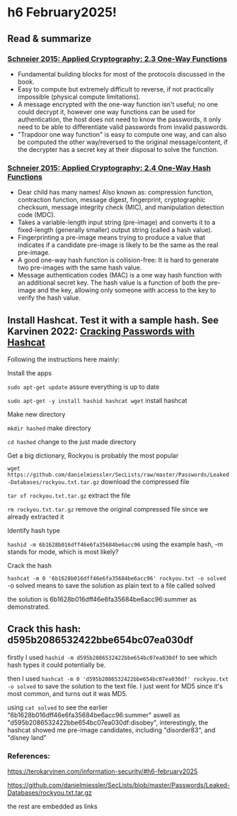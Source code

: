# h6 February2025!
## Read & summarize
### [Schneier 2015: Applied Cryptography: 2.3 One-Way Functions](https://learning.oreilly.com/library/view/applied-cryptography-protocols/9781119096726/10_chap02.html#chap02-sec003)
- Fundamental building blocks for most of the protocols discussed in the book.
- Easy to compute but extremely difficult to reverse, if not practically impossible (physical compute limitations).
- A message encrypted with the one-way function isn't useful; no one could decrypt it, however one way functions can be used for authentication, the host does not need to know the passwords, it only need to be able to differentiate valid passwords from invalid passwords.
- "Trapdoor one way function" is easy to compute one way, and can also be computed the other way/reversed to the original message/content, if the decrypter has a secret key at their disposal to solve the function.

### [Schneier 2015: Applied Cryptography: 2.4 One-Way Hash Functions](https://learning.oreilly.com/library/view/applied-cryptography-protocols/9781119096726/10_chap02.html#chap02-sec004)
- Dear child has many names! Also known as: compression function, contraction function, message digest, fingerprint, cryptographic checksum, message integrity check (MIC), and manipulation detection code (MDC).
- Takes a variable-length input string (pre-image) and converts it to a fixed-length (generally smaller) output string (called a hash value). 
- Fingerprinting a pre-image means trying to produce a value that indicates if a candidate pre-image is likely to be the same as the real pre-image.
- A good one-way hash function is collision-free: It is hard to generate two pre-images with the same hash value.
- Message authentication codes (MAC) is a one way hash function with an additional secret key. The hash value is a function of both the pre-image and the key, allowing only someone with access to the key to verify the hash value.

## Install Hashcat. Test it with a sample hash. See Karvinen 2022: [Cracking Passwords with Hashcat](https://terokarvinen.com/2022/cracking-passwords-with-hashcat/)
Following the instructions here mainly:

Install the apps

`sudo apt-get update` assure everything is up to date

`sudo apt-get -y install hashid hashcat wget` install hashcat

Make new directory

`mkdir hashed` make directory

`cd hashed` change to the just made directory

Get a big dictionary, Rockyou is probably the most popular

`wget https://github.com/danielmiessler/SecLists/raw/master/Passwords/Leaked-Databases/rockyou.txt.tar.gz` download the compressed file

`tar xf rockyou.txt.tar.gz` extract the file

`rm rockyou.txt.tar.gz` remove the original compressed file since we already extracted it

Identify hash type

`hashid -m 6b1628b016dff46e6fa35684be6acc96` using the example hash, -m stands for mode, which is most likely?

Crack the hash

`hashcat -m 0 '6b1628b016dff46e6fa35684be6acc96' rockyou.txt -o solved` -o solved means to save the solution as plain text to a file called solved

the solution is 6b1628b016dff46e6fa35684be6acc96:summer as demonstrated.

## Crack this hash: d595b2086532422bbe654bc07ea030df

firstly I used `hashid -m d595b2086532422bbe654bc07ea030df` to see which hash types it could potentially be.

then I used `hashcat -m 0 'd595b2086532422bbe654bc07ea030df' rockyou.txt -o solved` to save the solution to the text file. I just went for MD5 since it's most common, and turns out it was MD5.

using `cat solved` to see the earlier "6b1628b016dff46e6fa35684be6acc96:summer" aswell as "d595b2086532422bbe654bc07ea030df:disobey", interestingly, the hashcat showed me pre-image candidates, including "disorder83", and "disney land"

### References:

https://terokarvinen.com/information-security/#h6-february2025

https://github.com/danielmiessler/SecLists/blob/master/Passwords/Leaked-Databases/rockyou.txt.tar.gz

the rest are embedded as links

